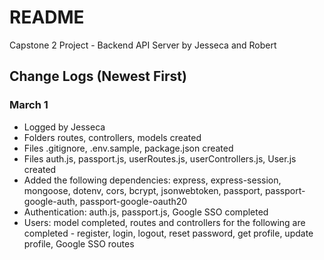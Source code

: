 # README
Capstone 2 Project - Backend API Server
by Jesseca and Robert


## Change Logs (Newest First)

### March 1

- Logged by Jesseca
- Folders routes, controllers, models created
- Files .gitignore, .env.sample, package.json created
- Files auth.js, passport.js, userRoutes.js, userControllers.js, User.js created
- Added the following dependencies: express, express-session, mongoose, dotenv, cors, bcrypt, jsonwebtoken, passport, passport-google-auth, passport-google-oauth20
- Authentication: auth.js, passport.js, Google SSO completed
- Users: model completed, routes and controllers for the following are completed - register, login, logout, reset password, get profile, update profile, Google SSO routes